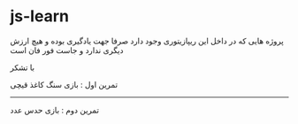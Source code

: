 # js-learn

پروژه هایی که در داخل این ریپازیتوری وجود دارد صرفا جهت یادگیری بوده و هیچ ارزش دیگری ندارد و جاست فور فان است 

با تشکر 

تمرین اول : بازی سنگ کاغذ قیچی

----------------------------------------

تمرین دوم : بازی حدس عدد

